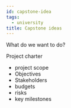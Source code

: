 ```yaml
---
id: capstone-idea
tags:
  - university
title: Capstone ideas
---
```

What do we want to do?

Project charter
- project scope
- Objectives
- Stakeholders
- budgets
- risks
- key milestones
